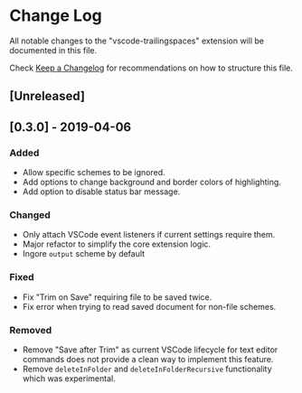 # Change Log
All notable changes to the "vscode-trailingspaces" extension will be documented in this file.

Check [Keep a Changelog](http://keepachangelog.com/) for recommendations on how to structure this file.

## [Unreleased]

## [0.3.0] - 2019-04-06
### Added
- Allow specific schemes to be ignored.
- Add options to change background and border colors of highlighting.
- Add option to disable status bar message.

### Changed
- Only attach VSCode event listeners if current settings require them.
- Major refactor to simplify the core extension logic.
- Ingore `output` scheme by default

### Fixed
- Fix "Trim on Save" requiring file to be saved twice.
- Fix error when trying to read saved document for non-file schemes.

### Removed
- Remove "Save after Trim" as current VSCode lifecycle for text editor commands does not provide a clean way to implement this feature.
- Remove `deleteInFolder` and `deleteInFolderRecursive` functionality which was experimental.
